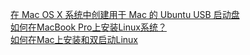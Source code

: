 [在 Mac OS X 系统中创建用于 Mac 的 Ubuntu USB 启动盘](https://linux.cn/article-4697-1.html)  
[如何在MacBook Pro上安装Linux系统？](https://www.zhihu.com/question/348950956)  
[如何在Mac上安装和双启动Linux](https://zhongce.sina.com.cn/article/view/32740/)  
